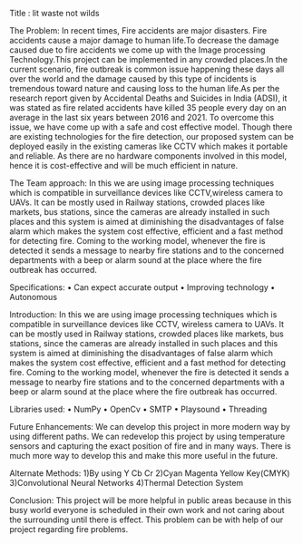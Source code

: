 Title : lit waste not wilds

The Problem:
In recent times, Fire accidents are major disasters. Fire accidents cause a major damage to human life.To decrease the damage caused due to fire accidents we come up with the Image processing Technology.This project can be implemented in any crowded places.In the current scenario, fire outbreak is common issue happening these days all over the world and the damage caused by this type of incidents is tremendous toward nature and causing loss to the human life.As per the research report given by Accidental Deaths and Suicides in India (ADSI), it was stated as fire related accidents have killed 35 people every day on an average in the last six years between 2016 and 2021. To overcome this issue, we have come up with a safe and cost effective model. Though there are existing technologies for the fire detection, our proposed system can be deployed easily in the existing cameras like CCTV which makes it portable and reliable. As there are no hardware components involved in this model, hence it is cost-effective and will be much efficient in nature.

The Team approach:
In this we are using image processing techniques which is compatible in surveillance devices like CCTV,wireless camera to UAVs. It can be mostly used in Railway stations, crowded places like markets, bus stations, since the cameras are already installed in such places and this system is aimed at diminishing 
the disadvantages of false alarm which makes the system cost effective, efficient and a fast method for detecting fire. Coming to the working model, whenever the fire is detected it sends a message to nearby fire stations and to the concerned departments with a beep or alarm sound at the place where the fire 
outbreak has occurred.

Specifications:
• Can expect accurate output
• Improving technology
• Autonomous

Introduction:
In this we are using image processing techniques which is compatible in surveillance devices like CCTV, wireless camera to UAVs. It can be mostly used in Railway stations, crowded places like markets, bus stations, since the cameras are already installed in such places and this system is aimed at diminishing the disadvantages of false alarm which makes the system cost effective, efficient and a fast method for detecting fire. Coming to the working model, whenever the fire is detected it sends a 
message to nearby fire stations and to the concerned departments with a beep or alarm sound at the place where the fire outbreak has occurred.

Libraries used:
• NumPy
• OpenCv
• SMTP 
• Playsound
• Threading

Future Enhancements:
We can develop this project in more modern way by using different paths. We can redevelop this project by using temperature sensors and capturing 
the exact position of fire and in many ways. There is much more way to develop this and make this more useful in the future.

Alternate Methods:
1)By using Y Cb Cr
2)Cyan Magenta Yellow Key(CMYK)
3)Convolutional Neural Networks
4)Thermal Detection System


Conclusion:
This project will be more helpful in public areas because in this busy world everyone is scheduled in their own work and not caring about the 
surrounding until there is effect. This problem can be with help of our project regarding fire problems.
